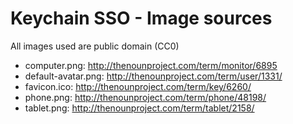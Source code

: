 # Keychain SSO - Image sources

All images used are public domain (CC0)

 * computer.png: http://thenounproject.com/term/monitor/6895
 * default-avatar.png: http://thenounproject.com/term/user/1331/
 * favicon.ico: http://thenounproject.com/term/key/6260/
 * phone.png: http://thenounproject.com/term/phone/48198/
 * tablet.png: http://thenounproject.com/term/tablet/2158/


